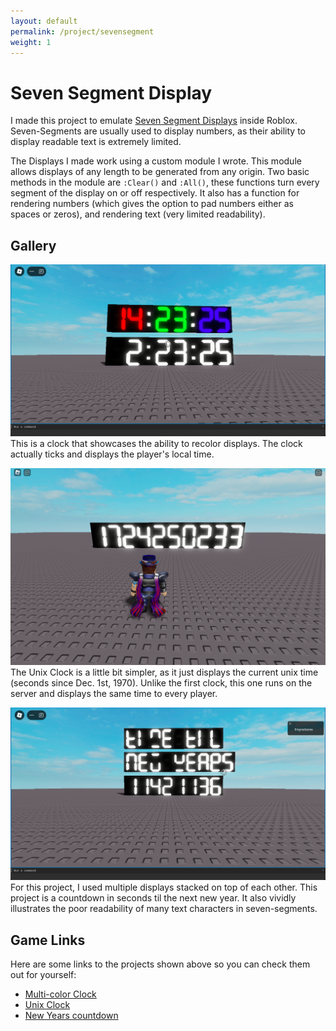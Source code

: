 ```yaml
---
layout: default
permalink: /project/sevensegment
weight: 1
---
```


# Seven Segment Display
I made this project to emulate [Seven Segment Displays](https://en.wikipedia.org/wiki/Seven-segment_display) inside Roblox. Seven-Segments are usually used to display numbers, as their ability to display readable text is extremely limited.

The Displays I made work using a custom module I wrote. This module allows displays of any length to be generated from any origin. Two basic methods in the module are `:Clear()` and `:All()`, these functions turn every segment of the display on or off respectively. It also has a function for rendering numbers (which gives the option to pad numbers either as spaces or zeros), and rendering text (very limited readability).

## Gallery
![hours:minutes:seconds clock](/images/rgb-clock.png "RGB Clock")
This is a clock that showcases the ability to recolor displays. The clock actually ticks and displays the player's local time.

![unix clock](/images/unix-clock.png "Unix Clock")
The Unix Clock is a little bit simpler, as it just displays the current unix time (seconds since Dec. 1st, 1970). Unlike the first clock, this one runs on the server and displays the same time to every player.

![new years countdown](/images/new-years.png "Countdown")
For this project, I used multiple displays stacked on top of each other. This project is a countdown in seconds til the next new year. It also vividly illustrates the poor readability of many text characters in seven-segments.

## Game Links
Here are some links to the projects shown above so you can check them out for yourself:

- [Multi-color Clock](https://www.roblox.com/games/103668598146941/Seven-Segment-Clock)
- [Unix Clock](https://www.roblox.com/games/80340211699540/Seven-Segment-Unix-Timestamp)
- [New Years countdown](https://www.roblox.com/games/125898242454332/Seven-Segment-Countdown-to-New-Years)